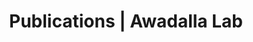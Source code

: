 ---
title: Publications | Awadalla Lab
permalink: /publications/
published: false
isPublic_b: true

publicationType_txt: journal
title_txt: "Flowering plant self-incompatibility: the molecular population genetics of Brassica S-loci."
pmid_tl: 9720299
publishDate_tdt: "1998-07-01T07:23:33.000Z"
journalTitle_txt: "Heredity"
volume_tl: 81
issue_tl: 1
authors_list: 
  - author_txt: "Charlesworth D"
  - author_txt: "Awadalla P"
---